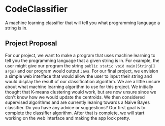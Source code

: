 # CodeClassifier
A machine learning classifier that will tell you what programming language a string is in.

## Project Proposal
For our project, we want to make a program that uses machine learning to tell you the programming language that a given string is in. For example, the user might give our program the string `public static void main(String[] args)` and our program would output `Java`. For our final project, we envision a simple web interface that would allow the user to input their string and would display the result of our classification algorithm. We are a little unsure about what machine learning algorithm to use for this project. We initially thought that K-means clustering would work, but are now unsure since we don't know how we would update the centroids. We then considered supervised algorithms and are currently leaning towards a Naive Bayes classifier. Do you have any advice or suggestions? Our first goal is to complete the classifier algorithm. After that is complete, we will start working on the web interface and making the app look pretty. 
